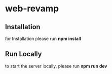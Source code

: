 # web-revamp

## Installation
for Installation please run **npm install** 

## Run Locally
to start the server locally, please run **npm run dev**


